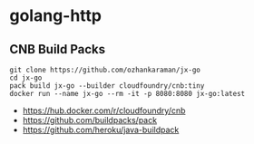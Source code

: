 # golang-http           

CNB Build Packs
--- 
```
git clone https://github.com/ozhankaraman/jx-go
cd jx-go
pack build jx-go --builder cloudfoundry/cnb:tiny
docker run --name jx-go --rm -it -p 8080:8080 jx-go:latest
```

* https://hub.docker.com/r/cloudfoundry/cnb
* https://github.com/buildpacks/pack
* https://github.com/heroku/java-buildpack
